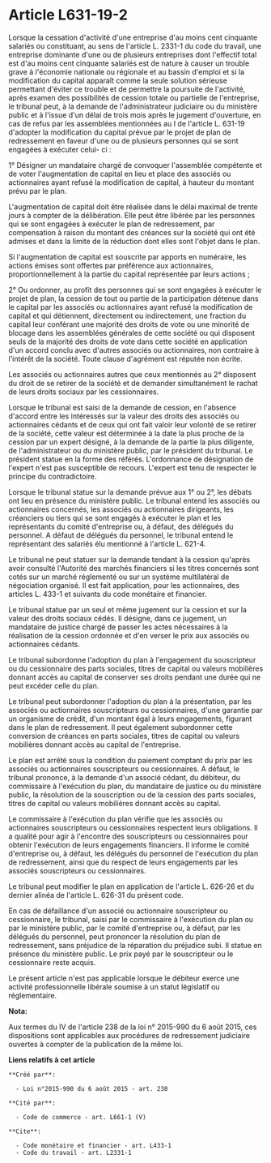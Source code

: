 # Article L631-19-2

Lorsque la cessation d'activité d'une entreprise d'au moins cent cinquante salariés ou constituant, au sens de l'article L.
2331-1 du code du travail, une entreprise dominante d'une ou de plusieurs entreprises dont l'effectif total est d'au moins
cent cinquante salariés est de nature à causer un trouble grave à l'économie nationale ou régionale et au bassin d'emploi et
si la modification du capital apparaît comme la seule solution sérieuse permettant d'éviter ce trouble et de permettre la
poursuite de l'activité, après examen des possibilités de cession totale ou partielle de l'entreprise, le tribunal peut, à la
demande de l'administrateur judiciaire ou du ministère public et à l'issue d'un délai de trois mois après le jugement
d'ouverture, en cas de refus par les assemblées mentionnées au I de l'article L. 631-19 d'adopter la modification du capital
prévue par le projet de plan de redressement en faveur d'une ou de plusieurs personnes qui se sont engagées à exécuter celui-
ci :

1° Désigner un mandataire chargé de convoquer l'assemblée compétente et de voter l'augmentation de capital en lieu et place
des associés ou actionnaires ayant refusé la modification de capital, à hauteur du montant prévu par le plan.

L'augmentation de capital doit être réalisée dans le délai maximal de trente jours à compter de la délibération. Elle peut
être libérée par les personnes qui se sont engagées à exécuter le plan de redressement, par compensation à raison du montant
des créances sur la société qui ont été admises et dans la limite de la réduction dont elles sont l'objet dans le plan.

Si l'augmentation de capital est souscrite par apports en numéraire, les actions émises sont offertes par préférence aux
actionnaires, proportionnellement à la partie du capital représentée par leurs actions ;

2° Ou ordonner, au profit des personnes qui se sont engagées à exécuter le projet de plan, la cession de tout ou partie de la
participation détenue dans le capital par les associés ou actionnaires ayant refusé la modification de capital et qui
détiennent, directement ou indirectement, une fraction du capital leur conférant une majorité des droits de vote ou une
minorité de blocage dans les assemblées générales de cette société ou qui disposent seuls de la majorité des droits de vote
dans cette société en application d'un accord conclu avec d'autres associés ou actionnaires, non contraire à l'intérêt de la
société. Toute clause d'agrément est réputée non écrite.

Les associés ou actionnaires autres que ceux mentionnés au 2° disposent du droit de se retirer de la société et de demander
simultanément le rachat de leurs droits sociaux par les cessionnaires.

Lorsque le tribunal est saisi de la demande de cession, en l'absence d'accord entre les intéressés sur la valeur des droits
des associés ou actionnaires cédants et de ceux qui ont fait valoir leur volonté de se retirer de la société, cette valeur
est déterminée à la date la plus proche de la cession par un expert désigné, à la demande de la partie la plus diligente, de
l'administrateur ou du ministère public, par le président du tribunal. Le président statue en la forme des référés.
L'ordonnance de désignation de l'expert n'est pas susceptible de recours. L'expert est tenu de respecter le principe du
contradictoire.

Lorsque le tribunal statue sur la demande prévue aux 1° ou 2°, les débats ont lieu en présence du ministère public. Le
tribunal entend les associés ou actionnaires concernés, les associés ou actionnaires dirigeants, les créanciers ou tiers qui
se sont engagés à exécuter le plan et les représentants du comité d'entreprise ou, à défaut, des délégués du personnel. A
défaut de délégués du personnel, le tribunal entend le représentant des salariés élu mentionné à l'article L. 621-4.

Le tribunal ne peut statuer sur la demande tendant à la cession qu'après avoir consulté l'Autorité des marchés financiers si
les titres concernés sont cotés sur un marché réglementé ou sur un système multilatéral de négociation organisé. Il est fait
application, pour les actionnaires, des articles L. 433-1 et suivants du code monétaire et financier.

Le tribunal statue par un seul et même jugement sur la cession et sur la valeur des droits sociaux cédés. Il désigne, dans ce
jugement, un mandataire de justice chargé de passer les actes nécessaires à la réalisation de la cession ordonnée et d'en
verser le prix aux associés ou actionnaires cédants.

Le tribunal subordonne l'adoption du plan à l'engagement du souscripteur ou du cessionnaire des parts sociales, titres de
capital ou valeurs mobilières donnant accès au capital de conserver ses droits pendant une durée qui ne peut excéder celle du
plan.

Le tribunal peut subordonner l'adoption du plan à la présentation, par les associés ou actionnaires souscripteurs ou
cessionnaires, d'une garantie par un organisme de crédit, d'un montant égal à leurs engagements, figurant dans le plan de
redressement. Il peut également subordonner cette conversion de créances en parts sociales, titres de capital ou valeurs
mobilières donnant accès au capital de l'entreprise.

Le plan est arrêté sous la condition du paiement comptant du prix par les associés ou actionnaires souscripteurs ou
cessionnaires. A défaut, le tribunal prononce, à la demande d'un associé cédant, du débiteur, du commissaire à l'exécution du
plan, du mandataire de justice ou du ministère public, la résolution de la souscription ou de la cession des parts sociales,
titres de capital ou valeurs mobilières donnant accès au capital.

Le commissaire à l'exécution du plan vérifie que les associés ou actionnaires souscripteurs ou cessionnaires respectent leurs
obligations. Il a qualité pour agir à l'encontre des souscripteurs ou cessionnaires pour obtenir l'exécution de leurs
engagements financiers. Il informe le comité d'entreprise ou, à défaut, les délégués du personnel de l'exécution du plan de
redressement, ainsi que du respect de leurs engagements par les associés souscripteurs ou cessionnaires.

Le tribunal peut modifier le plan en application de l'article L. 626-26 et du dernier alinéa de l'article L. 626-31 du
présent code.

En cas de défaillance d'un associé ou actionnaire souscripteur ou cessionnaire, le tribunal, saisi par le commissaire à
l'exécution du plan ou par le ministère public, par le comité d'entreprise ou, à défaut, par les délégués du personnel, peut
prononcer la résolution du plan de redressement, sans préjudice de la réparation du préjudice subi. Il statue en présence du
ministère public. Le prix payé par le souscripteur ou le cessionnaire reste acquis.

Le présent article n'est pas applicable lorsque le débiteur exerce une activité professionnelle libérale soumise à un statut
législatif ou réglementaire.

**Nota:**

Aux termes du IV de l'article 238 de la loi n° 2015-990 du 6 août 2015, ces dispositions sont applicables aux procédures de
redressement judiciaire ouvertes à compter de la publication de la même loi.

**Liens relatifs à cet article**

	**Créé par**:

	  - Loi n°2015-990 du 6 août 2015 - art. 238

	**Cité par**:

	  - Code de commerce - art. L661-1 (V)

	**Cite**:

	  - Code monétaire et financier - art. L433-1
	  - Code du travail - art. L2331-1
